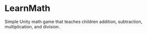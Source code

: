 # LearnMath
Simple Unity math game that teaches children addition, subtraction, multiplication, and division.

